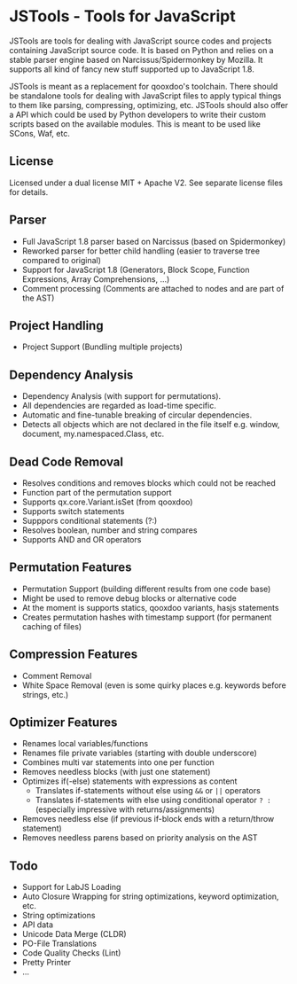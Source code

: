 JSTools - Tools for JavaScript
===============================

JSTools are tools for dealing with JavaScript source codes and projects containing JavaScript source code. It is based on Python and
relies on a stable parser engine based on Narcissus/Spidermonkey by Mozilla. It supports all kind of fancy new stuff supported
up to JavaScript 1.8.

JSTools is meant as a replacement for qooxdoo's toolchain. There should be standalone tools for dealing with JavaScript files to apply typical
things to them like parsing, compressing, optimizing, etc. JSTools should also offer a API which could be used by Python developers to write
their custom scripts based on the available modules. This is meant to be used like SCons, Waf, etc.

License
-------

Licensed under a dual license MIT + Apache V2. See separate license files for details.

Parser
------

- Full JavaScript 1.8 parser based on Narcissus (based on Spidermonkey)
- Reworked parser for better child handling (easier to traverse tree compared to original)
- Support for JavaScript 1.8 (Generators, Block Scope, Function Expressions, Array Comprehensions, ...)
- Comment processing (Comments are attached to nodes and are part of the AST)

Project Handling
----------------

- Project Support (Bundling multiple projects)

Dependency Analysis
-------------------

- Dependency Analysis (with support for permutations). 
- All dependencies are regarded as load-time specific.
- Automatic and fine-tunable breaking of circular dependencies.
- Detects all objects which are not declared in the file itself e.g. window, document, my.namespaced.Class, etc.

Dead Code Removal
-----------------

- Resolves conditions and removes blocks which could not be reached
- Function part of the permutation support
- Supports qx.core.Variant.isSet (from qooxdoo)
- Supports switch statements
- Supppors conditional statements (?:)
- Resolves boolean, number and string compares
- Supports AND and OR operators

Permutation Features
--------------------

- Permutation Support (building different results from one code base)
- Might be used to remove debug blocks or alternative code
- At the moment is supports statics, qooxdoo variants, hasjs statements
- Creates permutation hashes with timestamp support (for permanent caching of files)

Compression Features
--------------------

- Comment Removal
- White Space Removal (even is some quirky places e.g. keywords before strings, etc.)

Optimizer Features
------------------

- Renames local variables/functions
- Renames file private variables (starting with double underscore)
- Combines multi var statements into one per function
- Removes needless blocks (with just one statement)
- Optimizes if(-else) statements with expressions as content
  - Translates if-statements without else using `&&` or `||` operators
  - Translates if-statements with else using conditional operator `? :` (especially impressive with returns/assignments)
- Removes needless else (if previous if-block ends with a return/throw statement)
- Removes needless parens based on priority analysis on the AST




Todo
----

- Support for LabJS Loading
- Auto Closure Wrapping for string optimizations, keyword optimization, etc.
- String optimizations
- API data
- Unicode Data Merge (CLDR)
- PO-File Translations
- Code Quality Checks (Lint)
- Pretty Printer
- ...

